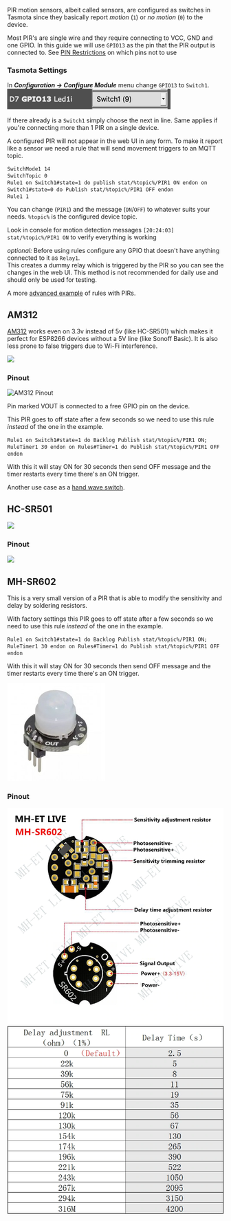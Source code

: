 PIR motion sensors, albeit called sensors, are configured as switches in Tasmota since they basically report _motion_ (`1`) or _no motion_ (`0`) to the device. 

Most PIR's are single wire and they require connecting to VCC, GND and one GPIO. In this guide we will use `GPIO13` as the pin that the PIR output is connected to. See [PIN Restrictions](Peripherals.md#restrictions) on which pins not to use

### Tasmota Settings
In **_Configuration -> Configure Module_** menu change `GPIO13` to `Switch1`.
![Step 1](_media/GPIO13-switch.png)

If there already is a `Switch1` simply choose the next in line. Same applies if you're connecting more than 1 PIR on a single device.

A configured PIR will not appear in the web UI in any form. To make it report like a sensor we need a rule that will send movement triggers to an MQTT topic.

```console
SwitchMode1 14
SwitchTopic 0
Rule1 on Switch1#state=1 do publish stat/%topic%/PIR1 ON endon on Switch1#state=0 do Publish stat/%topic%/PIR1 OFF endon
Rule1 1
```
You can change (`PIR1`) and the message (`ON`/`OFF`) to whatever suits your needs. `%topic%` is the configured device topic.

Look in console for motion detection messages ```[20:24:03] stat/%topic%/PIR1 ON``` to verify everything is working

_optional:_
Before using rules configure any GPIO that doesn't have anything connected to it as `Relay1`.    
This creates a dummy relay which is triggered by the PIR so you can see the changes in the web UI. This method is not recommended for daily use and should only be used for testing.

A more [advanced example](Rules#auto-off-motion-sense-switch) of rules with PIRs.

## AM312 

[AM312](http://www.image.micros.com.pl/_dane_techniczne_auto/cz%20am312.pdf) works even on 3.3v instead of 5v (like HC-SR501) which makes it perfect for ESP8266 devices without a 5V line (like Sonoff Basic). It is also less prone to false triggers due to Wi-Fi interference.

<img src="https://user-images.githubusercontent.com/5904370/67888232-0cf5ce00-fb4d-11e9-85da-379fe70f987a.png?v=4&s=50" width=200></img>

### Pinout
![AM312 Pinout](https://user-images.githubusercontent.com/5904370/67886972-b7b8bd00-fb4a-11e9-90ea-93fd7f5ec972.png)

Pin marked VOUT is connected to a free GPIO pin on the device.


This PIR goes to off state after a few seconds so we need to use this rule *instead* of the one in the example. 
```console
Rule1 on Switch1#state=1 do Backlog Publish stat/%topic%/PIR1 ON; RuleTimer1 30 endon on Rules#Timer=1 do Publish stat/%topic%/PIR1 OFF endon
```
With this it will stay ON for 30 seconds then send OFF message and the timer restarts every time there's an ON trigger.

Another use case as a [hand wave switch](Project-AM312-and-Sonoff-R2).

## HC-SR501

<img src="https://user-images.githubusercontent.com/5904370/67890781-a32bf300-fb51-11e9-8f84-1413fccc4e78.png" width=200>

### Pinout
<img src="https://user-images.githubusercontent.com/5904370/67890814-b212a580-fb51-11e9-9e7e-35ff669b4d7b.png" width=300>

## MH-SR602
This is a very small version of a PIR that is able to modify the sensitivity and delay by soldering resistors.


With factory settings this PIR goes to off state after a few seconds so we need to use this rule *instead* of the one in the example. 
```console
Rule1 on Switch1#state=1 do Backlog Publish stat/%topic%/PIR1 ON; RuleTimer1 30 endon on Rules#Timer=1 do Publish stat/%topic%/PIR1 OFF endon
```
With this it will stay ON for 30 seconds then send OFF message and the timer restarts every time there's an ON trigger.

![MH-SR602](_media/peripherals/MH-SR602.jpg)
### Pinout

![MH-SR602](_media/peripherals/MH-SR602-pinout.png)
![MH-SR602](_media/peripherals/MH-SR602-table.png)
